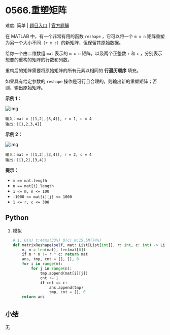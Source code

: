 # 0566.重塑矩阵

难度: 简单 | [题目入口]() | [官方题解]()

在 MATLAB 中，有一个非常有用的函数 `reshape` ，它可以将一个 `m x n` 矩阵重塑为另一个大小不同（`r x c`）的新矩阵，但保留其原始数据。

给你一个由二维数组 `mat` 表示的 `m x n` 矩阵，以及两个正整数 `r` 和 `c` ，分别表示想要的重构的矩阵的行数和列数。

重构后的矩阵需要将原始矩阵的所有元素以相同的 **行遍历顺序** 填充。

如果具有给定参数的 `reshape` 操作是可行且合理的，则输出新的重塑矩阵；否则，输出原始矩阵。

 

**示例 1：**

![img](https://assets.leetcode.com/uploads/2021/04/24/reshape1-grid.jpg)

```
输入：mat = [[1,2],[3,4]], r = 1, c = 4
输出：[[1,2,3,4]]
```

**示例 2：**

![img](https://assets.leetcode.com/uploads/2021/04/24/reshape2-grid.jpg)

```
输入：mat = [[1,2],[3,4]], r = 2, c = 4
输出：[[1,2],[3,4]]
```

 

**提示：**

- `m == mat.length`
- `n == mat[i].length`
- `1 <= m, n <= 100`
- `-1000 <= mat[i][j] <= 1000`
- `1 <= r, c <= 300`

## Python

1. 模拟

   ```python
   # 1. O(n) t:44ms(33%) O(c) m:15.5M(74%)
   def matrixReshape(self, mat: List[List[int]], r: int, c: int) -> List[List[int]]:
       m, n = len(mat), len(mat[0])
       if m * n != r * c: return mat
       ans, tmp, cnt = [], [], 0
       for i in range(m):
           for j in range(n):
               tmp.append(mat[i][j])
               cnt += 1
               if cnt == c:
                   ans.append(tmp)
                   tmp, cnt = [], 0
       return ans
   ```

   

## 小结

无